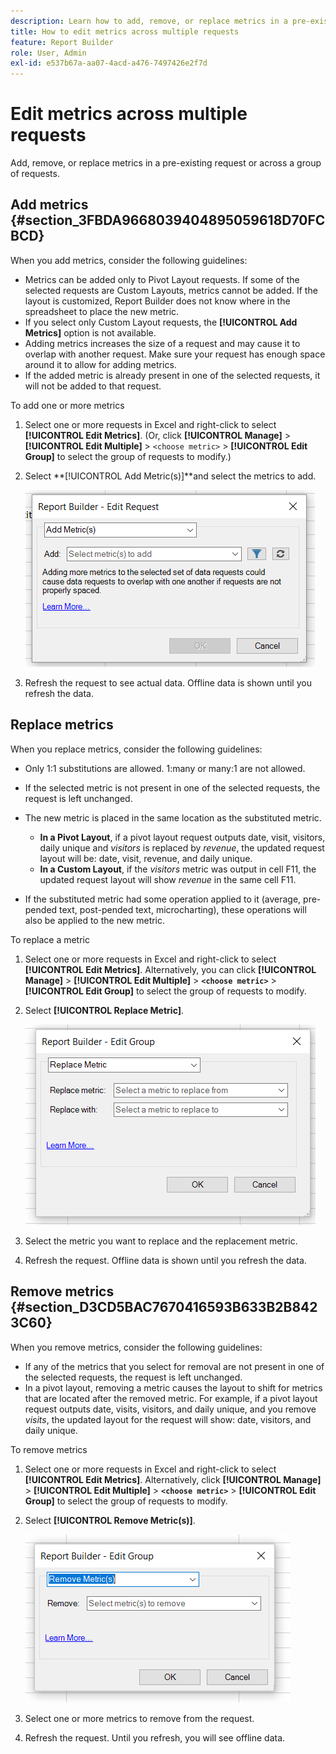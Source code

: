 ```yaml
---
description: Learn how to add, remove, or replace metrics in a pre-existing request or across a group of requests.
title: How to edit metrics across multiple requests
feature: Report Builder
role: User, Admin
exl-id: e537b67a-aa07-4acd-a476-7497426e2f7d
---
```

# Edit metrics across multiple requests

Add, remove, or replace metrics in a pre-existing request or across a group of requests.

## Add metrics {#section_3FBDA9668039404895059618D70FCBCD}

When you add metrics, consider the following guidelines:

* Metrics can be added only to Pivot Layout requests. 
  If some of the selected requests are Custom Layouts, metrics cannot be added. If the layout is customized, Report Builder does not know where in the spreadsheet to place the new metric.
* If you select only Custom Layout requests, the **[!UICONTROL Add Metrics]** option is not available.
* Adding metrics increases the size of a request and may cause it to overlap with another request. Make sure your request has enough space around it to allow for adding metrics.
* If the added metric is already present in one of the selected requests, it will not be added to that request.

To add one or more metrics

1. Select one or more requests in Excel and right-click to select **[!UICONTROL Edit Metrics]**. (Or, click **[!UICONTROL Manage]** > **[!UICONTROL Edit Multiple]** > `<choose metric>` > **[!UICONTROL Edit Group]** to select the group of requests to modify.)
1. Select **[!UICONTROL Add Metric(s)]**and select the metrics to add.

   ![Screenshot showing the Edit Request, Add Metrics(s) option selected.](assets/add_metric.png)

1. Refresh the request to see actual data. Offline data is shown until you refresh the data.

## Replace metrics 

When you replace metrics, consider the following guidelines:

* Only 1:1 substitutions are allowed. 1:many or many:1 are not allowed.
* If the selected metric is not present in one of the selected requests, the request is left unchanged.
* The new metric is placed in the same location as the substituted metric.

  * **In a Pivot Layout**, if a pivot layout request outputs date, visit, visitors, daily unique and *visitors* is replaced by *revenue*, the updated request layout will be: date, visit, revenue, and daily unique.
  * **In a Custom Layout**, if the *visitors* metric was output in cell F11, the updated request layout will show *revenue* in the same cell F11.

* If the substituted metric had some operation applied to it (average, pre-pended text, post-pended text, microcharting), these operations will also be applied to the new metric.

To replace a metric

1. Select one or more requests in Excel and right-click to select **[!UICONTROL Edit Metrics]**. Alternatively, you can click **[!UICONTROL Manage]** > **[!UICONTROL Edit Multiple]** > **`<choose metric>`** > **[!UICONTROL Edit Group]** to select the group of requests to modify.

1. Select **[!UICONTROL Replace Metric]**.

   ![Screenshot of the Edit Group screen with Replace Metric selected.](assets/replace_metric.png)

1. Select the metric you want to replace and the replacement metric.
1. Refresh the request. Offline data is shown until you refresh the data.

## Remove metrics {#section_D3CD5BAC7670416593B633B2B8423C60}

When you remove metrics, consider the following guidelines:

* If any of the metrics that you select for removal are not present in one of the selected requests, the request is left unchanged.
* In a pivot layout, removing a metric causes the layout to shift for metrics that are located after the removed metric. For example, if a pivot layout request outputs date, visits, visitors, and daily unique, and you remove *visits*, the updated layout for the request will show: date, visitors, and daily unique.

To remove metrics

1. Select one or more requests in Excel and right-click to select **[!UICONTROL Edit Metrics]**. Alternatively, click **[!UICONTROL Manage]** > **[!UICONTROL Edit Multiple]** > **`<choose metric>`** > **[!UICONTROL Edit Group]** to select the group of requests to modify.

1. Select **[!UICONTROL Remove Metric(s)]**.

   ![Screenshot showing the Edit Group and Remove Metric(s) option selected.](assets/remove_metric.png)

1. Select one or more metrics to remove from the request.
1. Refresh the request. Until you refresh, you will see offline data.
